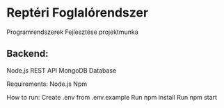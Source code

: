 # Reptéri Foglalórendszer
Programrendszerek Fejlesztése projektmunka

## Backend:
  Node.js REST API
  MongoDB Database

Requirements:
  Node.js
  Npm
  
How to run:
  Create .env from .env.example
  Run npm install
  Run npm start
